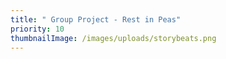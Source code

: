 ```yaml
---
title: " Group Project - Rest in Peas"
priority: 10
thumbnailImage: /images/uploads/storybeats.png
---
```

